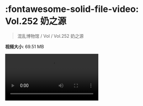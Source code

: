 # :fontawesome-solid-file-video: Vol.252 奶之源

> 混乱博物馆 / Vol / Vol.252 奶之源

**视频大小**: 69.51 MB

<div class="video"><video src="https://file.hsyhx.top/archive/混乱博物馆/Vol/Vol.252 奶之源.mp4" controls preload>🤔 您的浏览器不支持 video 标签</video></div>